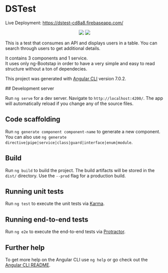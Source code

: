 # DSTest
Live Deployment: https://dstest-cd8a8.firebaseapp.com/
<p align="center">
  <a href="https://angular.io/"><img src="https://img.shields.io/badge/Framework-Angular 7-red.svg"></a>
  <a href="https://ng-bootstrap.github.io/"><img src="https://img.shields.io/badge/Modules-ng--Bootstrap-blue.svg"></a>
</p>
<p>
This is a test that consumes an API and displays users in a table. You can search through users to get additional details. 
</p>
It contains 3 components and 1 service. <br>
It uses only ng-Bootstap in order to have a very simple and easy to read structure without a ton of dependecies.
<p>

This project was generated with [Angular CLI](https://github.com/angular/angular-cli) version 7.0.2.
</p>
## Development server

Run `ng serve` for a dev server. Navigate to `http://localhost:4200/`. The app will automatically reload if you change any of the source files.

## Code scaffolding

Run `ng generate component component-name` to generate a new component. You can also use `ng generate directive|pipe|service|class|guard|interface|enum|module`.

## Build

Run `ng build` to build the project. The build artifacts will be stored in the `dist/` directory. Use the `--prod` flag for a production build.

## Running unit tests

Run `ng test` to execute the unit tests via [Karma](https://karma-runner.github.io).

## Running end-to-end tests

Run `ng e2e` to execute the end-to-end tests via [Protractor](http://www.protractortest.org/).

## Further help

To get more help on the Angular CLI use `ng help` or go check out the [Angular CLI README](https://github.com/angular/angular-cli/blob/master/README.md).
